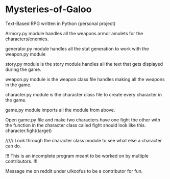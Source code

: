 # Mysteries-of-Galoo
Text-Based RPG written in Python (personal project)


Armory.py module handles all the weapons armor amulets for the characters/enemies.

generator.py module handles all the stat generation to work with the weapon.py module

story.py module is the story module handles all the text that gets displayed during the game.

weapon.py module is the weapon class file handles making all the weapons in the game.

character.py module is the character class file to create every character in the game.

game.py module imports all the module from above.


Open game.py file and make two characters have one fight the other with the function in the character class called fight should look like this. character.fight(target)

///// Look through the character class module to see what else a character can do.

!!! This is an incomplete program meant to be worked on by multiple contributors. !!!

Message me on reddit under u/koofus to be a contributor for fun.
